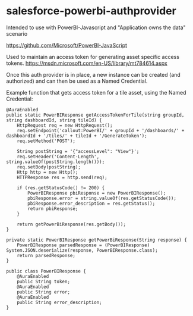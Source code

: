 # salesforce-powerbi-authprovider
Intended to use with PowerBI-Javascript and "Application owns the data" scenario

https://github.com/Microsoft/PowerBI-JavaScript

Used to maintain an access token for generating asset specific access tokens.
https://msdn.microsoft.com/en-US/library/mt784614.aspx

Once this auth provider is in place, a new instance can be created (and authorized) and can then be used as a Named Credential.

Example function that gets access token for a tile asset, using the Named Credential:
```
@AuraEnabled
public static PowerBIResponse getAccessTokenForTile(string groupId, string dashboardId, string tileId) {
    HttpRequest req = new HttpRequest();
    req.setEndpoint('callout:PowerBI/' + groupId + '/dashboards/' + dashboardId + '/tiles/' + tileId + '/GenerateToken');
    req.setMethod('POST');

    String postString = '{"accessLevel": "View"}';
    req.setHeader('Content-Length', string.valueOf(postString.length()));
    req.setBody(postString);
    Http http = new Http();
    HTTPResponse res = http.send(req);

    if (res.getStatusCode() != 200) {
        PowerBIResponse pbiResponse = new PowerBIResponse();
        pbiResponse.error = string.valueOf(res.getStatusCode());
        pbiResponse.error_description = res.getStatus();
        return pbiResponse;
    }

    return getPowerBiResponse(res.getBody());
}

private static PowerBIResponse getPowerBiResponse(String response) {
    PowerBIResponse parsedResponse = (PowerBIResponse) System.JSON.deserialize(response, PowerBIResponse.class);        
    return parsedResponse;
} 

public class PowerBIResponse {
    @AuraEnabled
    public String token;
    @AuraEnabled
    public String error;
    @AuraEnabled
    public String error_description;
}
```
